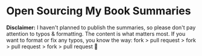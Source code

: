 # Open Sourcing My Book Summaries

**Disclaimer:** I haven't planned to publish the summaries, so please don't pay attention to typos & formatting. The content is what matters most. If you want to format or fix any typos, you know the way: fork > pull request > fork > pull request > fork > pull request 🙏

